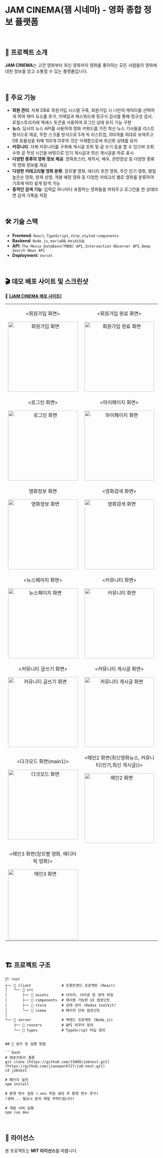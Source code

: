 # JAM CINEMA(잼 시네마) - 영화 종합 정보 플랫폼

<br/>

## 🚀 프로젝트 소개

**JAM CINEMA**는 고전 영화부터 최신 영화까지 영화를 좋아하는 모든 사람들이 영화에 대한 정보를 얻고 소통할 수 있는 플랫폼입니다.

<br/>

## 🎯 주요 기능

- **회원 관리**: 자체 DB로 회원가입 시스템 구축, 회원가입 시 나만의 캐릭터를 선택하게 하여 재미 요소를 추가, 이메일과 패스워드에 정규식 검사를 통해 정규성 검사, 로컬스토리지에 액세스 토큰을 사용하여 로그인 상태 유지 기능 구현
- **뉴스**: 딥서치 뉴스 API를 사용하여 영화 키워드를 가진 최신 뉴스 기사들을 리스트 형식으로 제공, 무한 스크롤 방식으로 5개 씩 리스트업, 100개를 최대로 보여주고 DB 효율성을 위해 100개 이후의 것은 삭제함으로써 최신화 상태를 유지
- **커뮤니티**: 자체 커뮤니티를 구축해 게시글 조회 및 글 쓰기 등을 할 수 있으며 조회수와 글 작성 시간을 바탕으로 인기 게시글과 최신 게시글을 따로 표시
- **다양한 종류의 영화 정보 제공**: 영화포스터, 제작사, 배우, 관련영상 등 다양한 종류의 영화 정보를 제공
- **다양한 카테고리별 영화 분류**: 장르별 영화, 에디터 추천 영화, 주간 인기 영화, 평점 높은순 영화, 현재 상영, 개봉 예정 영화 등 다양한 카테고리 별로 영화를 분류하여 기호에 따라 쉽게 탐색 가능
- **동적인 검색 기능**: 입력값 하나마다 포함하는 영화들을 띄워주고 로그인을 한 상태라면 검색 기록을 저장

<br/>

## 🛠 기술 스택

- **Frontend**: `React`, `TypeScript`, `Vite`, `styled-components`
- **Backend**: `Node.js`, `mariaDB`, `HeidiSQL`
- **API**: `The Movie DataBase(TMDB) API`, `Intersection Observer API`, `Deep Search News API`
- **Deployment**: `Vercel`

<br/>

## 🎬 데모 배포 사이트 및 스크린샷

🚀 <a href="https://job-nest-iota.vercel.app" target="_blank" rel="noopener noreferrer"><strong>[JAM CINEMA 배포 사이트]</strong></a>

<table>
  <tr>
    <td align="center">
      <p><회원가입 화면></p>
      <img src="https://raw.githubusercontent.com/jiwoopark727/jam-cinema/main/client/src/assets/images/jamcinema_signup.png" height="230" alt="회원가입 화면">
    </td>
    <td align="center">
      <p><회원가입 완료 화면></p>
      <img src="https://raw.githubusercontent.com/jiwoopark727/jam-cinema/main/client/src/assets/images/jamcinema_signup_complete.png" height="230" alt="회원가입 완료 화면">
    </td>
  </tr>
  <tr>
    <td align="center">
      <p><로그인 화면></p>
      <img src="https://raw.githubusercontent.com/jiwoopark727/jam-cinema/main/client/src/assets/images/jamcinema_login.png" height="230" alt="로그인 화면">
    </td>
    <td align="center">
      <p><마이페이지 화면></p>
      <img src="https://raw.githubusercontent.com/jiwoopark727/jam-cinema/main/client/src/assets/images/jamcinema_mypage.png" height="230" alt="마이페이지 화면">
    </td>
  </tr>
  <tr>
    <td align="center">
      <p>영화정보 화면</p>
      <img src="https://raw.githubusercontent.com/jiwoopark727/jam-cinema/main/client/src/assets/images/jamcinema_movie_info.png" height="230" alt="영화정보 화면">
    </td>
    <td align="center">
      <p><영화검색 화면></p>
      <img src="https://raw.githubusercontent.com/jiwoopark727/jam-cinema/main/client/src/assets/images/jamcinema_search.png" height="230" alt="영화검색 화면">
    </td>
  </tr>
  <tr>
    <td align="center">
      <p><뉴스페이지 화면></p>
      <img src="https://raw.githubusercontent.com/jiwoopark727/jam-cinema/main/client/src/assets/images/jamcinema_news.png" height="230" alt="뉴스페이지 화면">
    </td>
    <td align="center">
      <p><커뮤니티 화면></p>
      <img src="https://raw.githubusercontent.com/jiwoopark727/jam-cinema/main/client/src/assets/images/jamcinema_community.png" height="230" alt="커뮤니티 화면">
    </td>
  </tr>
  <tr>
    <td align="center">
      <p><커뮤니티 글쓰기 화면></p>
      <img src="https://raw.githubusercontent.com/jiwoopark727/jam-cinema/main/client/src/assets/images/jamcinema_write.png" height="230" alt="커뮤니티 글쓰기 화면">
    </td>
    <td align="center">
      <p><커뮤니티 게시글 화면></p>
      <img src="https://raw.githubusercontent.com/jiwoopark727/jam-cinema/main/client/src/assets/images/jamcinema_post.png" height="230" alt="커뮤니티 게시글 화면">
    </td>
  </tr>
    <tr>
    <td align="center">
      <p><다크모드 화면(main1)></p>
      <img src="https://raw.githubusercontent.com/jiwoopark727/jam-cinema/main/client/src/assets/images/jamcinema_dark.png" height="230" alt="다크모드 화면">
    </td>
    <td align="center">
      <p><메인2 화면(최신영화뉴스, 커뮤니티(인기,최신 게시글))></p>
      <img src="https://raw.githubusercontent.com/jiwoopark727/jam-cinema/main/client/src/assets/images/jamcinema_main2.png" height="230" alt="메인2 화면">
    </td>
  </tr>
    </tr>
    <tr>
    <td align="center">
      <p><메인3 화면(장르별 영화, 에디터 픽 영화)></p>
      <img src="https://raw.githubusercontent.com/jiwoopark727/jam-cinema/main/client/src/assets/images/jamcinema_main3.png" height="230" alt="메인3 화면">
    </td>
  </tr>
</table>

<br/>

## 🏗 프로젝트 구조

````plaintext
📦 root
├── 📁 client              # 프론트엔드 프로젝트 (React)
│   └── 📁 src
│       ├── 📁 assets      # 이미지, 아이콘 등 정적 파일
│       ├── 📁 components  # 재사용 가능한 UI 컴포넌트
│       ├── 📁 store       # 상태 관리 (Redux toolkit)
│       └── 📁 views       # 페이지 단위 컴포넌트
│
└── 📁 server              # 백엔드 프로젝트 (Node.js)
    ├── 📁 routers         # API 라우터 정의
    └── 📁 types           # TypeScript 타입 정의


## 🔧 설치 및 실행 방법

```bash
# 레포지토리 클론
git clone [https://github.com/JIWOO/jobnest.git](https://github.com/jiwoopark727/job-nest.git)
cd jobnest

# 패키지 설치
npm install

# 환경 변수 설정 (.env 파일 생성 후 환경 변수 추가)
(생략... 필요시 문의 메일 부탁드립니다)

# 개발 서버 실행
npm run dev
````

<br/>

## 📜 라이선스

본 프로젝트는 **MIT 라이선스**를 따릅니다.
